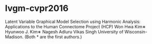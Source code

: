 # lvgm-cvpr2016
Latent Variable Graphical Model Selection using Harmonic Analysis: Applications to the Human Connectome Project (HCP) 
Won Hwa Kim∗ Hyunwoo J. Kim∗ Nagesh Adluru Vikas Singh University of Wisconsin-Madison.
(Both * are the first authors.)
